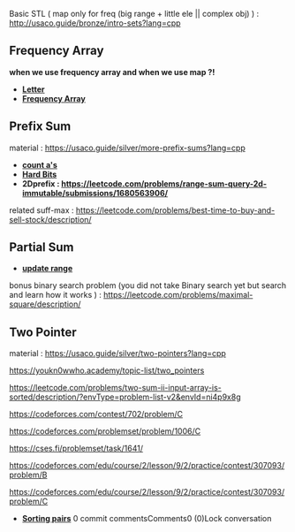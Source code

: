 Basic STL ( map only for freq (big range + little ele || complex obj) ) : http://usaco.guide/bronze/intro-sets?lang=cpp

## **Frequency Array**

**when we use frequency array and when we use map ?!**

- **[Letter](https://codeforces.com/group/u3Ii79X3NY/contest/270254/problem/D)**
- **[Frequency Array](https://codeforces.com/group/MWSDmqGsZm/contest/219774/problem/V)**

## **Prefix Sum**
material : https://usaco.guide/silver/more-prefix-sums?lang=cpp
- **[count a's](https://codeforces.com/group/c3FDl9EUi9/contest/262795/problem/H)**
- **[Hard Bits](https://codeforces.com/group/p6hc42ieQe/contest/324287/problem/G)**
- **2Dprefix : https://leetcode.com/problems/range-sum-query-2d-immutable/submissions/1680563906/**

related suff-max : https://leetcode.com/problems/best-time-to-buy-and-sell-stock/description/



## **Partial Sum**

- **[update range](https://codeforces.com/group/c3FDl9EUi9/contest/262795/problem/F)**

bonus binary search problem (you did not take Binary search yet but search and learn how it works ) : https://leetcode.com/problems/maximal-square/description/

## **Two Pointer**
material : https://usaco.guide/silver/two-pointers?lang=cpp

https://youkn0wwho.academy/topic-list/two_pointers

https://leetcode.com/problems/two-sum-ii-input-array-is-sorted/description/?envType=problem-list-v2&envId=ni4p9x8g

https://codeforces.com/contest/702/problem/C

https://codeforces.com/problemset/problem/1006/C

https://cses.fi/problemset/task/1641/

https://codeforces.com/edu/course/2/lesson/9/2/practice/contest/307093/problem/B

https://codeforces.com/edu/course/2/lesson/9/2/practice/contest/307093/problem/C

- **[Sorting pairs](https://codeforces.com/group/c3FDl9EUi9/contest/262795/problem/K)**
0 commit commentsComments0 (0)Lock conversation
